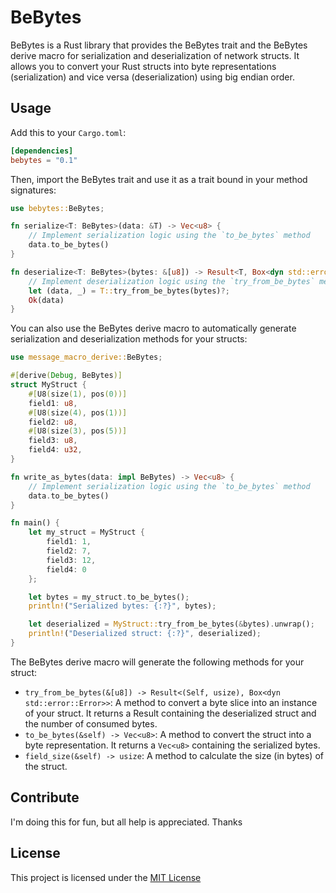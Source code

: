 # BeBytes

BeBytes is a Rust library that provides the BeBytes trait and the BeBytes derive macro for serialization and deserialization of network structs. It allows you to convert your Rust structs into byte representations (serialization) and vice versa (deserialization) using big endian order.

## Usage

Add this to your `Cargo.toml`:

```toml
[dependencies]
bebytes = "0.1"
```

Then, import the BeBytes trait and use it as a trait bound in your method signatures:

```rust
use bebytes::BeBytes;

fn serialize<T: BeBytes>(data: &T) -> Vec<u8> {
    // Implement serialization logic using the `to_be_bytes` method
    data.to_be_bytes()
}

fn deserialize<T: BeBytes>(bytes: &[u8]) -> Result<T, Box<dyn std::error::Error>> {
    // Implement deserialization logic using the `try_from_be_bytes` method
    let (data, _) = T::try_from_be_bytes(bytes)?;
    Ok(data)
}
```

You can also use the BeBytes derive macro to automatically generate serialization and deserialization methods for your structs:

```rust
use message_macro_derive::BeBytes;

#[derive(Debug, BeBytes)]
struct MyStruct {
    #[U8(size(1), pos(0))]
    field1: u8,
    #[U8(size(4), pos(1))]
    field2: u8,
    #[U8(size(3), pos(5))]
    field3: u8,
    field4: u32,
}

fn write_as_bytes(data: impl BeBytes) -> Vec<u8> {
    // Implement serialization logic using the `to_be_bytes` method
    data.to_be_bytes()
}

fn main() {
    let my_struct = MyStruct {
        field1: 1,
        field2: 7,
        field3: 12,
        field4: 0
    };

    let bytes = my_struct.to_be_bytes();
    println!("Serialized bytes: {:?}", bytes);

    let deserialized = MyStruct::try_from_be_bytes(&bytes).unwrap();
    println!("Deserialized struct: {:?}", deserialized);
}
```

The BeBytes derive macro will generate the following methods for your struct:

- `try_from_be_bytes(&[u8]) -> Result<(Self, usize), Box<dyn std::error::Error>>`: A method to convert a byte slice into an instance of your struct. It returns a Result containing the deserialized struct and the number of consumed bytes.
- `to_be_bytes(&self) -> Vec<u8>`: A method to convert the struct into a byte representation. It returns a `Vec<u8>` containing the serialized bytes.
- `field_size(&self) -> usize`: A method to calculate the size (in bytes) of the struct.

## Contribute
I'm doing this for fun, but all help is appreciated. Thanks

## License

This project is licensed under the [MIT License](https://mit-license.org/)
